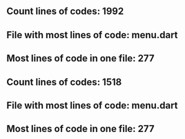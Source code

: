 
## Count lines of codes: 1992
## File with most lines of code: menu.dart
## Most lines of code in one file: 277


## Count lines of codes: 1518
## File with most lines of code: menu.dart
## Most lines of code in one file: 277

